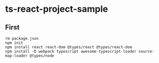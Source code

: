 # ts-react-project-sample

## First

```console
rm package.json
npm init
npm install react react-dom @types/react @types/react-dom
npm install -D webpack typescript awesome-typescript-loader source-map-loader @types/node
```
